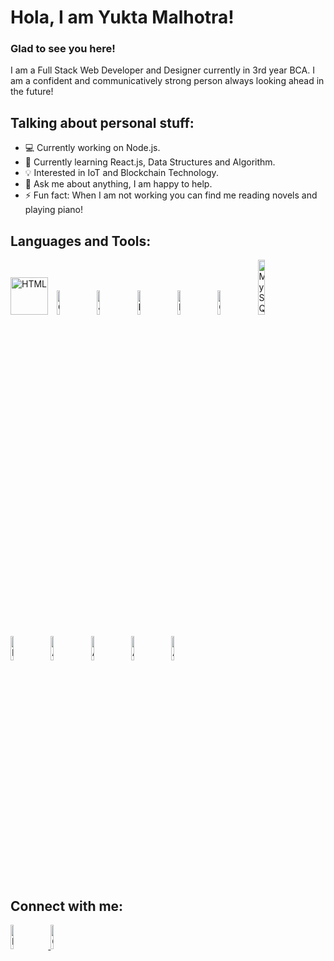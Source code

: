<h1> Hola, I am Yukta Malhotra! </h1>

<h3> Glad to see you here! </h3>

I am a Full Stack Web Developer and Designer currently in 3rd year BCA. I am a confident and communicatively strong person always looking ahead in the future!

<h2> Talking about personal stuff: </h2>

- 💻 Currently working on Node.js.
- 📖 Currently learning React.js, Data Structures and Algorithm.
- 💡 Interested in IoT and Blockchain Technology.
- 💬 Ask me about anything, I am happy to help.
- ⚡ Fun fact: When I am not working you can find me reading novels and playing piano!

<h2> Languages and Tools: </h2>

<style>
    img{
        padding-right: 10px;
    }
</style>

<img src = "Logos/html.png" alt = "HTML" height = "60px">
<img src = "Logos/css.png" alt = "CSS" height = "10%">
<img src = "Logos/js.png" alt = "JavaScript" height = "10%">
<img src = "Logos/nodejs.png" alt = "NodeJs" height = "10%">
<img src = "Logos/reactjs.png" alt = "ReactJs" height = "10%">
<img src = "Logos/cpp.png" alt = "C++" height = "10%">
<img src = "Logos/mysql.png" alt = "MySQL" height = "15%">
<br> <br>
<img src = "Logos/azure.png" alt = "Microsoft Azure" height = "10%">
<img src = "Logos/ai.png" alt = "Adobe Illustrator" height = "10%">
<img src = "Logos/id.png" alt = "Adobe InDesign" height = "10%">
<img src = "Logos/ps.png" alt = "Adobe Photoshop" height = "10%">
<img src = "Logos/xd.png" alt = "Adobe XD" height = "10%">

<h2> Connect with me: </h2>

<a href = "https://www.linkedin.com/in/yukta-malhotra-3740ab222/" target = "_blank"> <img src = "Logos/linkedin.png" alt = "Linkedin Profile" height = "10%"> </a>
<a href = "mailto:yukta.51202.malhotra@gmail.com"> <img src = "Logos/gmail.png" alt = "Gmail" height = "10%"> </a>